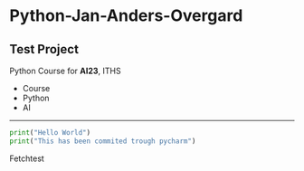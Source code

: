 # Python-Jan-Anders-Overgard

## Test Project

Python Course for **AI23**, ITHS

- Course
- Python
- AI 

---

```` python
print("Hello World")
print("This has been commited trough pycharm")
````

Fetchtest
